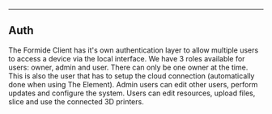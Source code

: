 ---
## Auth
The Formide Client has it's own authentication layer to allow multiple users to access a device via the local interface.
We have 3 roles available for users: owner, admin and user. There can only be one owner at the time. This is also
the user that has to setup the cloud connection (automatically done when using The Element). Admin users can
edit other users, perform updates and configure the system. Users can edit resources, upload files, slice and use
the connected 3D printers.
